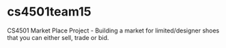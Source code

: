 # cs4501team15
CS4501 Market Place Project - Building a market for limited/designer shoes that you can either sell, trade or bid.
